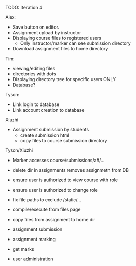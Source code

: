 TODO: Iteration 4

Alex:
- Save button on editor.
- Assignment upload by instructor
- Displaying course files to registered users
    - Only instructor/marker can see submission directory
- Download assignment files to home directory

Tim:
  - viewing/editing files
  - directories with dots
  - Displaying directory tree for specific users ONLY
  - Database? 

Tyson:
  - Link login to database
  - Link account creation to database

Xiuzhi
- Assignment submission by students 
    - create submission html
    - copy files to course submission directory



Tyson/Xiuzhi

- Marker accesses course/submissions/a#/... 


- delete dir in assignments removes assignmetn from DB
- ensure user is authorized to view course with role
- ensure user is authorized to change role
- fix file paths to exclude /static/... 
- compile/execute from files page
- copy files from assignment to home dir
- assignment submission
- assignment marking
- get marks
- user administration
